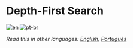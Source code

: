 # Depth-First Search

[![en](https://img.shields.io/badge/lang-en-red.svg)](./README.md) [![pt-br](https://img.shields.io/badge/lang-pt--br-green.svg)](README.pt-br.md)

_Read this in other languages: [English](README.md), [Português](README.pt-br.md)_
